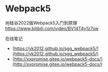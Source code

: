 # Webpack5

尚硅谷2022版Webpack5入门到原理
https://www.bilibili.com/video/BV14T4y1z7sw

在线笔记
  - [https://yk2012.github.io/sgg_webpack5/](https://yk2012.github.io/sgg_webpack5/)
  - [http://xxpromise.gitee.io/webpack5-docs/](http://xxpromise.gitee.io/webpack5-docs/)
